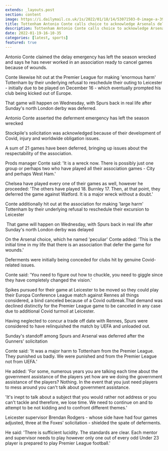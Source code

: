 ```yaml
---
extends: _layouts.post
section: content
image: https://i.dailymail.co.uk/1s/2022/01/18/14/53071503-0-image-a-39_1642515938700.jpg 
title: Tottenham Antonio Conte calls choice to acknowledge Arsenals delay demand abnormal 
description: Tottenham Antonio Conte calls choice to acknowledge Arsenals delay demand abnormal 
date: 2022-01-19-16-10-35 
categories: [latest, sports] 
featured: true 
--- 
```

Antonio Conte claimed the delay emergency has left the season wrecked and says he has never worked in an association ready to cancel games because of wounds.

Conte likewise hit out at the Premier League for making 'enormous harm' Tottenham by their underlying refusal to reschedule their outing to Leicester - initially due to be played on December 16 - which eventually prompted his club being kicked out of Europe.

That game will happen on Wednesday, with Spurs back in real life after Sunday's north London derby was deferred.

Antonio Conte asserted the deferment emergency has left the season wrecked

Stockpile's solicitation was acknowledged because of their development of Covid, injury and worldwide obligation issues.

A sum of 21 games have been deferred, bringing up issues about the respectability of the association.

Prods manager Conte said: 'It is a wreck now. There is possibly just one group or perhaps two who have played all their association games - City and perhaps West Ham.'

Chelsea have played every one of their games as well, however he proceeded: 'The others have played 18. Burnley 17. Then, at that point, they deferred the game against Watford. It is a major wreck without a doubt.'

Conte additionally hit out at the association for making 'large harm' Tottenham by their underlying refusal to reschedule their excursion to Leicester

 That game will happen on Wednesday, with Spurs back in real life after Sunday's north London derby was delayed

On the Arsenal choice, which he named 'peculiar' Conte added: 'This is the initial time in my life that there is an association that defer the game for wounds.'

Deferments were initially being conceded for clubs hit by genuine Covid-related issues.

Conte said: 'You need to figure out how to chuckle, you need to giggle since they have completely changed the vision.'

Spikes pursued for their game at Leicester to be moved so they could play their Europa Conference League match against Rennes all things considered, a bind canceled because of a Covid outbreak.That demand was declined distinctly for the Premier League game to be canceled in any case due to additional Covid turmoil at Leicester.

Having neglected to concur a trade off date with Rennes, Spurs were considered to have relinquished the match by UEFA and unloaded out.

Sunday's standoff among Spurs and Arsenal was deferred after the Gunners' solicitation

Conte said: 'It was a major harm to Tottenham from the Premier League. They punished us badly. We were punished and from the Premier League not from UEFA.'

He added: 'For some, numerous years you are talking each time about the government assistance of the players yet how are we doing the government assistance of the players? Nothing. In the event that you just need players to mess around you can't talk about government assistance.

'It's inept to talk about a subject that you would rather not address or you can't tackle and therefore, we lose time. We need to continue on and to attempt to be not kidding and to confront different themes.'

Leicester supervisor Brendan Rodgers - whose side have had four games adjusted, three at the Foxes' solicitation - shielded the spate of deferments.

He said: 'There is sufficient lucidity. The standards are clear. Each mentor and supervisor needs to play however only one out of every odd Under 23 player is prepared to play Premier League football.'